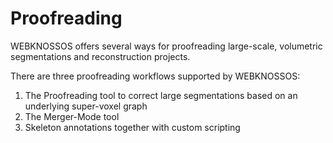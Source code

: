 # Proofreading

WEBKNOSSOS offers several ways for proofreading large-scale, volumetric segmentations and reconstruction projects.

There are three proofreading workflows supported by WEBKNOSSOS:

1. The Proofreading tool to correct large segmentations based on an underlying super-voxel graph
2. The Merger-Mode tool
3. Skeleton annotations together with custom scripting

